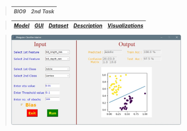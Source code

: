> 
> | ***BIO9*** | ***2nd Task*** |
> | :-: | :-: |

> | <a href="Model.ipynb">***Model***</a> | <a href="GUI.ipynb">***GUI***</a> | <a href="penguins.csv">***Dataset***</a> | <a href="Task Description.pdf">***Description***</a> | <a href="Visualizations">***Visualizations***</a> |
> | :-: | :-: | :-: | :-: | :-: |

> <img src="DEMO.png">

